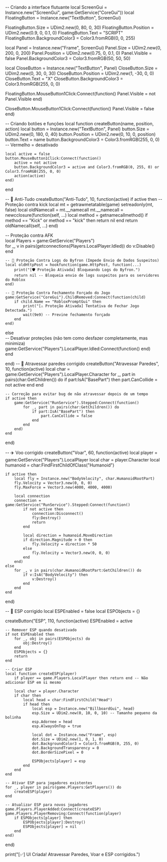 -- Criando a interface flutuante
local ScreenGui = Instance.new("ScreenGui", game:GetService("CoreGui"))
local FloatingButton = Instance.new("TextButton", ScreenGui)

FloatingButton.Size = UDim2.new(0, 80, 0, 30)
FloatingButton.Position = UDim2.new(0.9, 0, 0.1, 0)
FloatingButton.Text = "SCRIPT"
FloatingButton.BackgroundColor3 = Color3.fromRGB(0, 0, 255)

local Panel = Instance.new("Frame", ScreenGui)
Panel.Size = UDim2.new(0, 200, 0, 200)
Panel.Position = UDim2.new(0.75, 0, 0.1, 0)
Panel.Visible = false
Panel.BackgroundColor3 = Color3.fromRGB(50, 50, 50)

local CloseButton = Instance.new("TextButton", Panel)
CloseButton.Size = UDim2.new(0, 30, 0, 30)
CloseButton.Position = UDim2.new(1, -30, 0, 0)
CloseButton.Text = "X"
CloseButton.BackgroundColor3 = Color3.fromRGB(255, 0, 0)

FloatingButton.MouseButton1Click:Connect(function()
    Panel.Visible = not Panel.Visible
end)

CloseButton.MouseButton1Click:Connect(function()
    Panel.Visible = false
end)

-- Criando botões e funções
local function createButton(name, position, action)
    local button = Instance.new("TextButton", Panel)
    button.Size = UDim2.new(0, 180, 0, 40)
    button.Position = UDim2.new(0, 10, 0, position)
    button.Text = name
    button.BackgroundColor3 = Color3.fromRGB(255, 0, 0) -- Vermelho = desativado

    local active = false
    button.MouseButton1Click:Connect(function()
        active = not active
        button.BackgroundColor3 = active and Color3.fromRGB(0, 255, 0) or Color3.fromRGB(255, 0, 0)
        action(active)
    end)
end

  -- 🔰 Anti-Tudo
createButton("Anti-Tudo", 10, function(active)
if active then
-- Proteção contra kick
local mt = getrawmetatable(game)
setreadonly(mt, false)
local oldNamecall = mt.__namecall
mt.__namecall = newcclosure(function(self, ...)
local method = getnamecallmethod()
if method == "Kick" or method == "kick" then return nil end
return oldNamecall(self, ...)
end)

-- Proteção contra AFK  
    local Players = game:GetService("Players")  
    for _, v in pairs(getconnections(Players.LocalPlayer.Idled)) do v:Disable() end  

    -- 🔰 Proteção Contra Logs do Byfron (Impede Envio de Dados Suspeitos)  
    local oldHttpPost = hookfunction(game.HttpPost, function(...)  
        print("[🛡️ Proteção Ativada] Bloqueando Logs do Byfron.")  
        return nil -- Bloqueia envio de logs suspeitos para os servidores do Roblox  
    end)  

    -- 🔰 Proteção Contra Fechamento Forçado do Jogo  
    game:GetService("CoreGui").ChildRemoved:Connect(function(child)  
        if child.Name == "RobloxPromptGui" then  
            print("[⚠️ Proteção Ativada] Tentativa de Fechar Jogo Detectada.")  
            wait(9e9) -- Previne fechamento forçado  
        end  
    end)  
else  
    -- Desativar proteções (não tem como desfazer completamente, mas minimiza)  
    game:GetService("Players").LocalPlayer.Idled:Connect(function() end)  
end

end)
-- 🔰 Atravessar paredes corrigido
createButton("Atravessar Paredes", 10, function(active)
    local char = game:GetService("Players").LocalPlayer.Character
    for _, part in pairs(char:GetChildren()) do
        if part:IsA("BasePart") then
            part.CanCollide = not active
        end
    end

    -- Correção para evitar bug de não atravessar depois de um tempo
    if active then
        game:GetService("RunService").Stepped:Connect(function()
            for _, part in pairs(char:GetChildren()) do
                if part:IsA("BasePart") then
                    part.CanCollide = false
                end
            end
        end)
    end
end)

-- ✈️ Voo corrigido
createButton("Voar", 60, function(active)
    local player = game:GetService("Players").LocalPlayer
    local char = player.Character
    local humanoid = char:FindFirstChildOfClass("Humanoid")

    if active then
        local fly = Instance.new("BodyVelocity", char.HumanoidRootPart)
        fly.Velocity = Vector3.new(0, 0, 0)
        fly.MaxForce = Vector3.new(4000, 4000, 4000)

        local connection
        connection = game:GetService("RunService").Stepped:Connect(function()
            if not active then
                connection:Disconnect()
                fly:Destroy()
                return
            end

            local direction = humanoid.MoveDirection
            if direction.Magnitude > 0 then
                fly.Velocity = direction * 50
            else
                fly.Velocity = Vector3.new(0, 0, 0)
            end
        end)
    else
        for _, v in pairs(char.HumanoidRootPart:GetChildren()) do
            if v:IsA("BodyVelocity") then
                v:Destroy()
            end
        end
    end
end)

-- 👀 ESP corrigido
local ESPEnabled = false
local ESPObjects = {}

createButton("ESP", 110, function(active)
    ESPEnabled = active

    -- Remover ESP quando desativado
    if not ESPEnabled then
        for _, obj in pairs(ESPObjects) do
            obj:Destroy()
        end
        ESPObjects = {}
        return
    end

    -- Criar ESP
    local function createESP(player)
        if player == game.Players.LocalPlayer then return end -- Não adicionar ESP em si mesmo

        local char = player.Character
        if char then
            local head = char:FindFirstChild("Head")
            if head then
                local esp = Instance.new("BillboardGui", head)
                esp.Size = UDim2.new(0, 10, 0, 10) -- Tamanho pequeno da bolinha
                esp.Adornee = head
                esp.AlwaysOnTop = true

                local dot = Instance.new("Frame", esp)
                dot.Size = UDim2.new(1, 0, 1, 0)
                dot.BackgroundColor3 = Color3.fromRGB(0, 255, 0)
                dot.BackgroundTransparency = 0
                dot.BorderSizePixel = 0

                ESPObjects[player] = esp
            end
        end
    end

    -- Ativar ESP para jogadores existentes
    for _, player in pairs(game.Players:GetPlayers()) do
        createESP(player)
    end

    -- Atualizar ESP para novos jogadores
    game.Players.PlayerAdded:Connect(createESP)
    game.Players.PlayerRemoving:Connect(function(player)
        if ESPObjects[player] then
            ESPObjects[player]:Destroy()
            ESPObjects[player] = nil
        end
    end)
end)

print("[✅] UI Criada! Atravessar Paredes, Voar e ESP corrigidos.")
